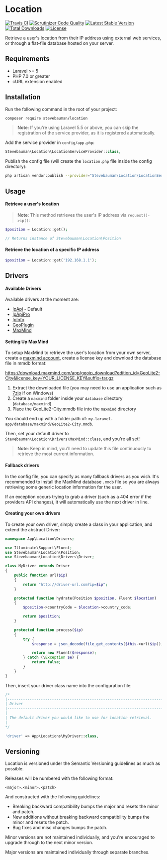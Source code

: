 # Location

[![Travis CI](https://img.shields.io/travis/stevebauman/location.svg?style=flat-square)](https://travis-ci.org/stevebauman/location)
[![Scrutinizer Code Quality](https://img.shields.io/scrutinizer/g/stevebauman/location.svg?style=flat-square)](https://scrutinizer-ci.com/g/stevebauman/location/?branch=master)
[![Latest Stable Version](https://img.shields.io/packagist/v/stevebauman/location.svg?style=flat-square)](https://packagist.org/packages/stevebauman/location)
[![Total Downloads](https://img.shields.io/packagist/dt/stevebauman/location.svg?style=flat-square)](https://packagist.org/packages/stevebauman/location)
[![License](https://img.shields.io/packagist/l/stevebauman/location.svg?style=flat-square)](https://packagist.org/packages/stevebauman/location)

Retrieve a user's location from their IP address using external web services, or through a flat-file database hosted on your server.

## Requirements

- Laravel >= 5
- PHP 7.0 or greater
- cURL extension enabled

## Installation

Run the following command in the root of your project:

```bash
composer require stevebauman/location
```

> **Note**: If you're using Laravel 5.5 or above, you can skip the registration
> of the service provider, as it is registered automatically.

Add the service provider in `config/app.php`:

```php
Stevebauman\Location\LocationServiceProvider::class,
```

Publish the config file (will create the `location.php` file inside the config directory):

```bash
php artisan vendor:publish --provider="Stevebauman\Location\LocationServiceProvider"
```

## Usage

#### Retrieve a user's location

> **Note**: This method retrieves the user's IP address via `request()->ip()`:

```php
$position = Location::get();

// Returns instance of Stevebauman\Location\Position
```

#### Retrieve the location of a specific IP address

```php
$position = Location::get('192.168.1.1');
```

## Drivers

#### Available Drivers

Available drivers at the moment are:

- [IpApi](http://ip-api.com) - Default
- [IpApiPro](https://pro.ip-api.com)
- [IpInfo](https://ipinfo.io)
- [GeoPlugin](http://www.geoplugin.com)
- [MaxMind](https://www.maxmind.com/en/home)

#### Setting Up MaxMind

To setup MaxMind to retrieve the user's location from your own server, create a [maxmind account](https://www.maxmind.com/en/geolite2/signup), create a license key and download the database file in mmdb format:

https://download.maxmind.com/app/geoip_download?edition_id=GeoLite2-City&license_key=YOUR_LICENSE_KEY&suffix=tar.gz

1. Extract the downloaded file (you may need to use an application such as [7zip](http://www.7-zip.org/download.html) if on Windows)
2. Create a `maxmind` folder inside your `database` directory (`database/maxmind`)
3. Place the GeoLite2-City.mmdb file into the `maxmind` directory

You should end up with a folder path of: `my-laravel-app/database/maxmind/GeoLite2-City.mmdb`.

Then, set your default driver to `Stevebauman\Location\Drivers\MaxMind::class`, and you're all set!

> **Note**: Keep in mind, you'll need to update this file continuously to retrieve the most current information.

#### Fallback drivers

In the config file, you can specify as many fallback drivers as you wish. It's recommended to install the MaxMind database `.mmdb` file so you are always retrieving some generic location information for the user.

If an exception occurs trying to grab a driver (such as a 404 error if the
providers API changes), it will automatically use the next driver in line.

#### Creating your own drivers

To create your own driver, simply create a class in your application, and extend the abstract Driver:

```php
namespace App\Location\Drivers;

use Illuminate\Support\Fluent;
use Stevebauman\Location\Position;
use Stevebauman\Location\Drivers\Driver;

class MyDriver extends Driver
{
    public function url($ip)
    {
        return "http://driver-url.com?ip=$ip";
    }

    protected function hydrate(Position $position, Fluent $location)
    {
        $position->countryCode = $location->country_code;

        return $position;
    }

    protected function process($ip)
    {
        try {
            $response = json_decode(file_get_contents($this->url($ip)), true);

            return new Fluent($response);
        } catch (\Exception $e) {
            return false;
        }
    }
}
```

Then, insert your driver class name into the configuration file:

```php
/*
|--------------------------------------------------------------------------
| Driver
|--------------------------------------------------------------------------
|
| The default driver you would like to use for location retrieval.
|
*/

'driver' => App\Locations\MyDriver::class,
```

## Versioning
Location is versioned under the Semantic Versioning guidelines as much as possible.

Releases will be numbered with the following format:

```
<major>.<minor>.<patch>
```

And constructed with the following guidelines:

- Breaking backward compatibility bumps the major and resets the minor and patch.
- New additions without breaking backward compatibility bumps the minor and resets the patch.
- Bug fixes and misc changes bumps the patch.

Minor versions are not maintained individually, and you're encouraged to upgrade through to the next minor version.

Major versions are maintained individually through separate branches.
